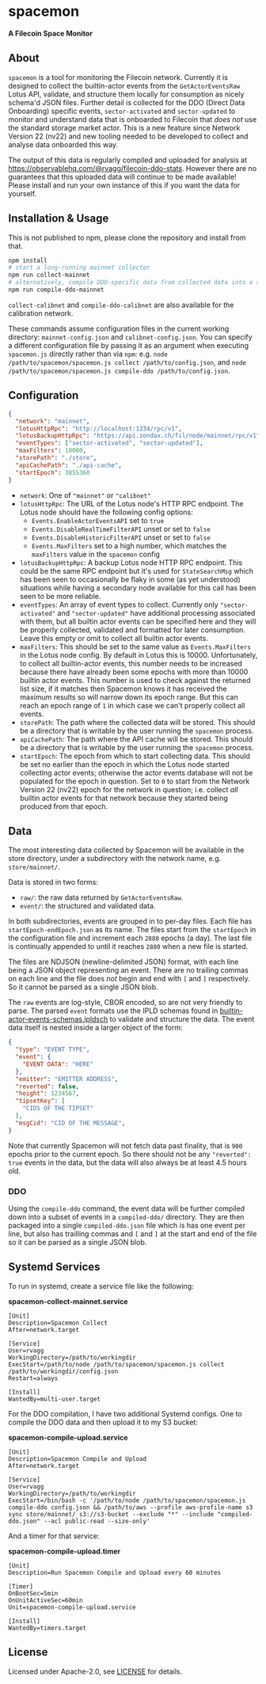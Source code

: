 # spacemon

**A Filecoin Space Monitor**

## About

`spacemon` is a tool for monitoring the Filecoin network. Currently it is designed to collect the builtin-actor events from the `GetActorEventsRaw` Lotus API, validate, and structure them locally for consumption as nicely schema'd JSON files. Further detail is collected for the DDO (Direct Data Onboarding) specific events, `sector-activated` and `sector-updated` to monitor and understand data that is onboarded to Filecoin that _does not_ use the standard storage market actor. This is a new feature since Network Version 22 (nv22) and new tooling needed to be developed to collect and analyse data onboarded this way.

The output of this data is regularly compiled and uploaded for analysis at <https://observablehq.com/@rvagg/filecoin-ddo-stats>. However there are no guarantees that this uploaded data will continue to be made available! Please install and run your own instance of this if you want the data for yourself.

## Installation & Usage

This is not published to npm, please clone the repository and install from that.

```bash
npm install
# start a long-running mainnet collector
npm run collect-mainnet
# alternatively, compile DDO-specific data from collected data into a single JSON file
npm run compile-ddo-mainnet
```

`collect-calibnet` and `compile-ddo-calibnet` are also available for the calibration network.

These commands assume configuration files in the current working directory: `mainnet-config.json` and `calibnet-config.json`. You can specify a different configuration file by passing it as an argument when executing `spacemon.js` directly rather than via `npm`: e.g. `node /path/to/spacemon/spacemon.js collect /path/to/config.json`, and `node /path/to/spacemon/spacemon.js compile-ddo /path/to/config.json`.

## Configuration

```json
{
  "network": "mainnet",
  "lotusHttpRpc": "http://localhost:1234/rpc/v1",
  "lotusBackupHttpRpc": "https://api.zondax.ch/fil/node/mainnet/rpc/v1",
  "eventTypes": ["sector-activated", "sector-updated"],
  "maxFilters": 10000,
  "storePath": "./store",
  "apiCachePath": "./api-cache",
  "startEpoch": 3855360
}
```

* `network`: One of `"mainnet"` or `"calibnet"`
* `lotusHttpRpc`: The URL of the Lotus node's HTTP RPC endpoint. The Lotus node should have the following config options:
  * `Events.EnableActorEventsAPI` set to `true`
  * `Events.DisableRealTimeFilterAPI` unset or set to `false`
  * `Events.DisableHistoricFilterAPI` unset or set to `false`
  * `Events.MaxFilters` set to a high number, which matches the `maxFilters` value in the `spacemon` config
* `lotusBackupHttpRpc`: A backup Lotus node HTTP RPC endpoint. This could be the same RPC endpoint but it's used for `StateSearchMsg` which has been seen to occasionally be flaky in some (as yet understood) situations while having a secondary node available for this call has been seen to be more reliable.
* `eventTypes`: An array of event types to collect. Currently only `"sector-activated"` and `"sector-updated"` have additional processing associated with them, but all builtin actor events can be specified here and they will be properly collected, validated and formatted for later consumption. Leave this empty or omit to collect all builtin actor events.
* `maxFilters`: This should be set to the same value as `Events.MaxFilters` in the Lotus node config. By default in Lotus this is 10000. Unfortunately, to collect all builtin-actor events, this number needs to be increased because there have already been some epochs with more than 10000 builtin actor events. This number is used to check against the returned list size, if it matches then Spacemon knows it has received the maximum results so will narrow down its epoch range. But this can reach an epoch range of `1` in which case we can't properly collect all events.
* `storePath`: The path where the collected data will be stored. This should be a directory that is writable by the user running the `spacemon` process.
* `apiCachePath`: The path where the API cache will be stored. This should be a directory that is writable by the user running the `spacemon` process.
* `startEpoch`: The epoch from which to start collecting data. This should be set no earlier than the epoch in which the Lotus node started collecting actor events; otherwise the actor events database will not be populated for the epoch in question. Set to `0` to start from the Network Version 22 (nv22) epoch for the network in question; i.e. collect _all_ builtin actor events for that network because they started being produced from that epoch.

## Data

The most interesting data collected by Spacemon will be available in the store directory, under a subdirectory with the network name, e.g. `store/mainnet/`.

Data is stored in two forms:

* `raw/`: the raw data returned by `GetActorEventsRaw`.
* `event/`: the structured and validated data.

In both subdirectories, events are grouped in to per-day files. Each file has `startEpoch-endEpoch.json` as its name. The files start from the `startEpoch` in the configuration file and increment each `2880` epochs (a day). The last file is continually appended to until it reaches `2880` when a new file is started.

The files are NDJSON (newline-delimited JSON) format, with each line being a JSON object representing an event. There are no trailing commas on each line and the file does *not* begin and end with `[` and `]` respectively. So it cannot be parsed as a single JSON blob.

The `raw` events are log-style, CBOR encoded, so are not very friendly to parse. The parsed `event` formats use the IPLD schemas found in [builtin-actor-events-schemas.ipldsch](./builtin-actor-events-schemas.ipldsch) to validate and structure the data. The event data itself is nested inside a larger object of the form:

```json
{
  "type": "EVENT TYPE",
  "event": {
    "EVENT DATA": "HERE"
  },
  "emitter": "EMITTER ADDRESS",
  "reverted": false,
  "height": 1234567,
  "tipsetKey": [
    "CIDS OF THE TIPSET"
  ],
  "msgCid": "CID OF THE MESSAGE",
}
```

Note that currently Spacemon will not fetch data past finality, that is `900` epochs prior to the current epoch. So there should not be any `"reverted": true` events in the data, but the data will also always be at least 4.5 hours old.

### DDO

Using the `compile-ddo` command, the event data will be further compiled down into a subset of events in a `compiled-ddo/` directory. They are then packaged into a single `compiled-ddo.json` file which is has one event per line, but also has trailling commas and `[` and `]` at the start and end of the file so it can be parsed as a single JSON blob.

## Systemd Services

To run in systemd, create a service file like the following:

**spacemon-collect-mainnet.service**

```systemd
[Unit]
Description=Spacemon Collect
After=network.target

[Service]
User=rvagg
WorkingDirectory=/path/to/workingdir
ExecStart=/path/to/node /path/to/spacemon/spacemon.js collect /path/to/workingdir/config.json
Restart=always

[Install]
WantedBy=multi-user.target
```

For the DDO compilation, I have two additional Systemd configs. One to compile the DDO data and then upload it to my S3 bucket:

**spacemon-compile-upload.service**

```systemd
[Unit]
Description=Spacemon Compile and Upload
After=network.target

[Service]
User=rvagg
WorkingDirectory=/path/to/workingdir
ExecStart=/bin/bash -c '/path/to/node /path/to/spacemon/spacemon.js compile-ddo config.json && /path/to/aws --profile aws-profile-name s3 sync store/mainnet/ s3://s3-bucket --exclude "*" --include "compiled-ddo.json" --acl public-read --size-only'
```
  
And a timer for that service:

**spacemon-compile-upload.timer**

```systemd
[Unit]
Description=Run Spacemon Compile and Upload every 60 minutes

[Timer]
OnBootSec=5min
OnUnitActiveSec=60min
Unit=spacemon-compile-upload.service

[Install]
WantedBy=timers.target
```

## License

Licensed under Apache-2.0, see [LICENSE](./LICENSE) for details.

